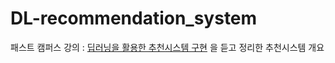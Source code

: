 # DL-recommendation_system
패스트 캠퍼스 강의 : [딥러닝을 활용한 추천시스템 구현](https://fastcampus.co.kr/data_online_rs) 을 듣고 정리한 추천시스템 개요
